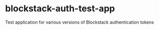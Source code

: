 # blockstack-auth-test-app
Test application for various versions of Blockstack authentication tokens
